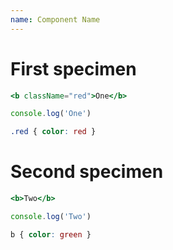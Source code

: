 ```yaml
---
name: Component Name
---
```


# First specimen

```one.jsx
<b className="red">One</b>
```

```one.js
console.log('One')
```

```one.css
.red { color: red }
```

# Second specimen

```two.html
<b>Two</b>
```

```two.js
console.log('Two')
```

```two.css
b { color: green }
```
